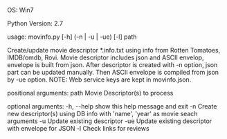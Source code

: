 OS:             Win7

Python Version: 2.7

usage: movinfo.py [-h] (-n | -u | -ue) [-l] path

Create/update movie descriptor *.info.txt using info from Rotten Tomatoes,
IMDB/omdb, Rovi. Movie descriptor includes json and ASCII envelop, envelope is
built from json. After descriptor is created with -n option, json part can be
updated manually. Then ASCII envelope is compiled from json by -ue option.
NOTE: Web service keys are kept in movinfo.json.

positional arguments:
  path        Movie Descriptor(s) to process

optional arguments:
  -h, --help  show this help message and exit
  -n          Create new descriptor(s) using DB info with 'name', 'year' as
              movie seach arguments
  -u          Update existing descriptor
  -ue         Update existing descriptor with envelope for JSON
  -l          Check links for reviews

